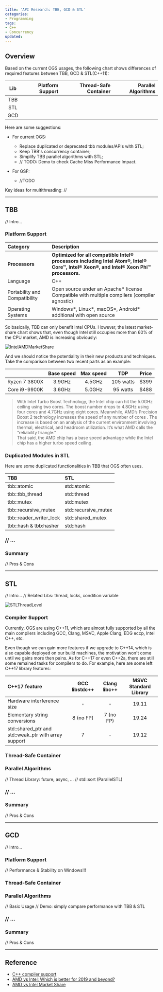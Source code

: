 ```yaml
---
title: 'API Research: TBB, GCD & STL'
categories:
- Programming
tags:
- C++
- Concurrency
updated:
---
```


<!-- more -->

## Overview

Based on the current OGS usages, the following chart shows differences of required features between TBB, GCD & STL(C++11):

| Lib | Platform Support | Thread-Safe Container | Parallel Algorithms |
|:---:| ---:| ---:| ---:|
| TBB | | | |
| STL | | | |
| GCD | | | |

Here are some suggestions:
- For current OGS:
  - Replace duplicated or deprecated tbb modules/APIs with STL;
  - Keep TBB's concurrency container;
  - Simplify TBB parallel algorithms with STL;
  - // TODO: Demo to check Cache Miss Performance Impact.

- For GSF:
  - //TODO

Key ideas for multithreading:
//

********

## TBB
// Intro...

### Platform Support

| Category | Description |
| :--- | :--- |
| **Processors** | **Optimized for all compatible Intel® processors including Intel Atom®, Intel® Core™, Intel® Xeon®, and Intel® Xeon Phi™ processors.** |
| Language | C++ |
| Portability and Compatibility | Open source under an Apache* license <br> Compatible with multiple compilers (compiler agnostic) |
| Operating Systems	| Windows*, Linux*, macOS*, Android* additional with open source |

So basically, TBB can only benefit Intel CPUs. However, the latest market-share chart shows that, even though Intel still occupies more than 60% of the CPU market, AMD is increasing obviously:

![IntelAMDMarketShare](/contents/images/API-Research-TBB-GCD-STL/Intel-AMD-Market-Share.png)

And we should notice the potentiality in their new products and techniques. Take the comparison between two recent parts as an example:

|  | Base speed	| Max speed	| TDP | Price |
| :--- | :---: | :---: | :---: | :---: |
| Ryzen 7 3800X	| 3.9GHz | 4.5GHz | 105 watts | $399 |
| Core i9-9900K | 3.6GHz | 5.0GHz | 95 watts | $488 |

> With Intel Turbo Boost Technology, the Intel chip can hit the 5.0GHz ceiling using two cores. The boost number drops to 4.8GHz using four cores and 4.7GHz using eight cores. Meanwhile, AMD’s Precision Boost 2 technology increases the speed of any number of cores . The increase is based on an analysis of the current environment involving thermal, electrical, and headroom utilization. It’s what AMD calls the “reliability triangle.”<br>
> That said, the AMD chip has a base speed advantage while the Intel chip has a higher turbo speed ceiling.
### Duplicated Modules in STL

Here are some duplicated functionalities in TBB that OGS often uses.

| TBB | STL |
| :--- | :--- |
| tbb::atomic | std::atomic |
| tbb::tbb_thread | std::thread |
| tbb::mutex | std::mutex |
| tbb::recursive_mutex | std::recursive_mutex |
| tbb::reader_writer_lock | std::shared_mutex |
| tbb::hash & tbb:hasher | std::hash |

### // ...

### Summary
// Pros & Cons

********

## STL
// Intro...
// Related Libs: thread, locks, condition variable

![STLThreadLevel](/contents/images/API-Research-TBB-GCD-STL/STL-Thread-Level.png)

### Compiler Support

Currently, OGS are using C++11, which are almost fully supported by all the main compilers including GCC, Clang, MSVC, Apple Clang, EDG eccp, Intel C++, etc. 

Even though we can gain more features if we upgrade to C++14, which is also capable deployed on our build machines, the motivation won't come until we gains more then pains. As for C++17 or even C++2a, there are still some remained tasks for compilers to do. For example, here are some left C++17 library features:

| C++17 feature | GCC libstdc++ | Clang libc++ | MSVC Standard Library |
| :--- | :---: | :---: | :---: |
| Hardware interference size | - | - | 19.11 |
| Elementary string conversions | 8 (no FP) | 7 (no FP) | 19.24 |
| std::shared_ptr and std::weak_ptr with array support | 7 | - | 19.12 |


### Thread-Safe Container

### Parallel Algorithms
// Thread Library: future, async, ...
// std::sort (ParallelSTL)

### // ...

### Summary
// Pros & Cons

********

## GCD
// Intro...

### Platform Support
// Performance & Stability on Windows!!!

### Thread-Safe Container

### Parallel Algorithms
// Basic Usage
// Demo: simply compare performance with TBB & STL

### // ...

### Summary
// Pros & Cons

********

## Reference
- [C++ compiler support](https://en.cppreference.com/w/cpp/compiler_support)
- [AMD vs Intel: Which is better for 2019 and beyond?](https://www.androidauthority.com/amd-vs-intel-994185/)
- [AMD vs Intel Market Share](https://www.cpubenchmark.net/market_share.html)
